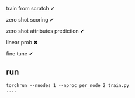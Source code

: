 train from scratch &#x2714;

zero shot scoring &#x2714;

zero shot attributes prediction &#x2714;

linear prob &#x2716;

fine tune &#x2714;

## run
```
torchrun --nnodes 1 --nproc_per_node 2 train.py
....
```